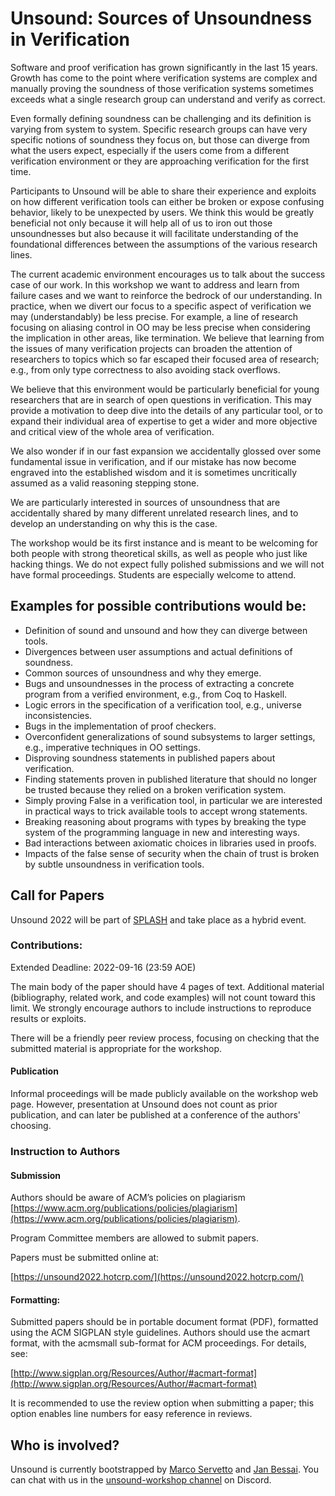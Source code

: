# Unsound: Sources of Unsoundness in Verification

Software and proof verification has grown significantly in the last 15 years. Growth has come to the point where verification systems are complex and manually proving the soundness of those verification systems sometimes exceeds what a single research group can understand and verify as correct.

Even formally defining soundness can be challenging and its definition is varying from system to system. Specific research groups can have very specific notions of soundness they focus on, but those can diverge from what the users expect, especially if the users come from a different verification environment or they are approaching verification for the first time.

Participants to Unsound will be able to share their experience and exploits on how different verification tools can either be broken or expose confusing behavior, likely to be unexpected by users. We think this would be greatly beneficial not only because it will help all of us to iron out those unsoundnesses but also because it will facilitate understanding of the foundational differences between the assumptions of the various research lines.

The current academic environment encourages us to talk about the success case of our work. In this workshop we want to address and learn from failure cases and we want to reinforce the bedrock of our understanding. In practice, when we divert our focus to a specific aspect of verification we may (understandably) be less precise. For example, a line of research focusing on aliasing control in OO may be less precise when considering the implication in other areas, like termination. We believe that learning from the issues of many verification projects can broaden the attention of researchers to topics which so far escaped their focused area of research; e.g., from only type correctness to also avoiding stack overflows.

We believe that this environment would be particularly beneficial for young researchers that are in search of open questions in verification. This may provide a motivation to deep dive into the details of any particular tool, or to expand their individual area of expertise to get a wider and more objective and critical view of the whole area of verification.

We also wonder if in our fast expansion we accidentally glossed over some fundamental issue in verification, and if our mistake has now become engraved into the established wisdom and it is sometimes uncritically assumed as a valid reasoning stepping stone.

We are particularly interested in sources of unsoundness that are accidentally shared by many different unrelated research lines, and to develop an understanding on why this is the case.

The workshop would be its first instance and is meant to be welcoming for both people with strong theoretical skills, as well as people who just like hacking things. We do not expect fully polished submissions and we will not have formal proceedings. Students are especially welcome to attend.


## Examples for possible contributions would be:

* Definition of sound and unsound and how they can diverge between tools.
* Divergences between user assumptions and actual definitions of soundness.
* Common sources of unsoundness and why they emerge. 
* Bugs and unsoundnesses in the process of extracting a concrete program from a verified environment, e.g., from Coq to Haskell.
* Logic errors in the specification of a verification tool, e.g., universe inconsistencies.
* Bugs in the implementation of proof checkers.
* Overconfident generalizations of sound subsystems to larger settings, e.g., imperative techniques in OO settings.
* Disproving soundness statements in published papers about verification.
* Finding statements proven in published literature that should no longer be trusted because they relied on a broken verification system.
* Simply proving False in a verification tool, in particular we are interested in practical ways to trick available tools to accept wrong statements.
* Breaking reasoning about programs with types by breaking the type system of the programming language in new and interesting ways.
* Bad interactions between axiomatic choices in libraries used in proofs.
* Impacts of the false sense of security when the chain of trust is broken by subtle unsoundness in verification tools.


## Call for Papers

Unsound 2022 will be part of [SPLASH](https://2022.splashcon.org/) and take place as a hybrid event.

### Contributions:

Extended Deadline: 2022-09-16 (23:59 AOE)

The main body of the paper should have 4 pages of text. Additional material (bibliography, related work, and code examples) will not count toward this limit.
We strongly encourage authors to include instructions to reproduce results or exploits.

There will be a friendly peer review process, focusing on checking that the submitted material is appropriate for the workshop.

#### Publication

Informal proceedings will be made publicly available on the workshop web page. However, presentation at Unsound does not count as prior publication, and can later be published at a conference of the authors' choosing.

### Instruction to Authors

#### Submission

Authors should be aware of ACM’s policies on plagiarism [https://www.acm.org/publications/policies/plagiarism](https://www.acm.org/publications/policies/plagiarism).

Program Committee members are allowed to submit papers.

Papers must be submitted online at:

[https://unsound2022.hotcrp.com/](https://unsound2022.hotcrp.com/)

#### Formatting:

Submitted papers should be in portable document format (PDF), formatted using the ACM SIGPLAN style guidelines. Authors should use the acmart format, with the acmsmall sub-format for ACM proceedings. For details, see:

[http://www.sigplan.org/Resources/Author/#acmart-format](http://www.sigplan.org/Resources/Author/#acmart-format)

It is recommended to use the review option when submitting a paper; this option enables line numbers for easy reference in reviews.


## Who is involved?

Unsound is currently bootstrapped by [Marco Servetto](https://people.wgtn.ac.nz/marco.servetto/about) and [Jan Bessai](https://noprotocol.net/jan/).
You can chat with us in the [unsound-workshop channel](https://discord.gg/2RkFdC5Xu3) on Discord.

